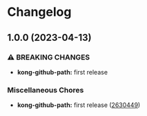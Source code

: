 # Changelog

## 1.0.0 (2023-04-13)


### ⚠ BREAKING CHANGES

* **kong-github-path:** first release

### Miscellaneous Chores

* **kong-github-path:** first release ([2630449](https://github.com/ptonini/luarocks/commit/2630449d6373ae136317a67f46842dca8a2ef61f))
